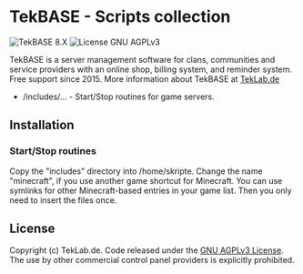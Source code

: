# TekBASE - Scripts collection

![TekBASE 8.X](https://img.shields.io/badge/TekBASE-8.X-green.svg) ![License GNU AGPLv3](https://img.shields.io/badge/License-GNU_AGPLv3-blue.svg)

TekBASE is a server management software for clans, communities and service providers with an online shop, billing system, and reminder system. Free support since 2015. More information about TekBASE at [TekLab.de](https://teklab.de)

* /includes/... - Start/Stop routines for game servers.

## Installation

### Start/Stop routines
Copy the "includes" directory into /home/skripte. Change the name "minecraft", if you use another game shortcut for Minecraft. You can use symlinks for other Minecraft-based entries in your game list. Then you only need to insert the files once.
  
## License
Copyright (c) TekLab.de. Code released under the [GNU AGPLv3 License](https://github.com/teklab-de/tekbase-scripts-collection/blob/master/LICENSE). The use by other commercial control panel providers is explicitly prohibited.
